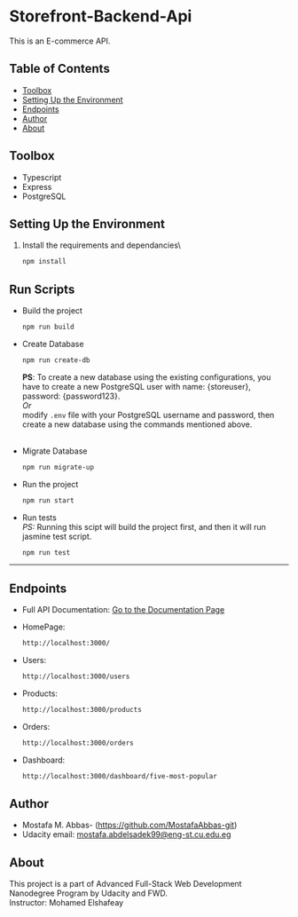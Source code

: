 # Storefront-Backend-Api

This is an E-commerce API.

## Table of Contents

- [Toolbox](#toolbox)
- [Setting Up the Environment](#setting-up-the-environment)
- [Endpoints ](#endpoints)
- [Author](#Author)
- [About](#about)

## Toolbox

- Typescript
- Express
- PostgreSQL

## Setting Up the Environment

1. Install the requirements and dependancies\

   ```sh
   npm install
   ```

## Run Scripts

- Build the project

  ```sh
  npm run build
  ```

- Create Database

  ```sh
  npm run create-db
  ```

  **PS**: To create a new database using the existing configurations, you have to create a new PostgreSQL user with name: {storeuser}, password: {password123}.<br>
  _Or_ <br>
  modify `.env` file with your PostgreSQL username and password, then create a new database using the commands mentioned above.
  <br><br/>

- Migrate Database

  ```sh
  npm run migrate-up
  ```

- Run the project

  ```sh
  npm run start
  ```

- Run tests\
   _PS:_ Running this scipt will build the project first, and then it will run jasmine test script.
  ```sh
  npm run test
  ```

---

## Endpoints

- Full API Documentation:
  [Go to the Documentation Page](https://documenter.getpostman.com/view/14046968/UyxjFmBM#65ae3ab3-93b2-4b06-8b73-ebe5079bc80b)

- HomePage:

  ```sh
  http://localhost:3000/
  ```

- Users:
  ```sh
  http://localhost:3000/users
  ```
- Products:
  ```sh
  http://localhost:3000/products
  ```
- Orders:

  ```sh
  http://localhost:3000/orders
  ```

- Dashboard:
  ```sh
  http://localhost:3000/dashboard/five-most-popular
  ```

## Author

- Mostafa M. Abbas- (https://github.com/MostafaAbbas-git)
- Udacity email: mostafa.abdelsadek99@eng-st.cu.edu.eg

## About

This project is a part of Advanced Full-Stack Web Development Nanodegree Program by Udacity and FWD.\
Instructor: Mohamed Elshafeay
